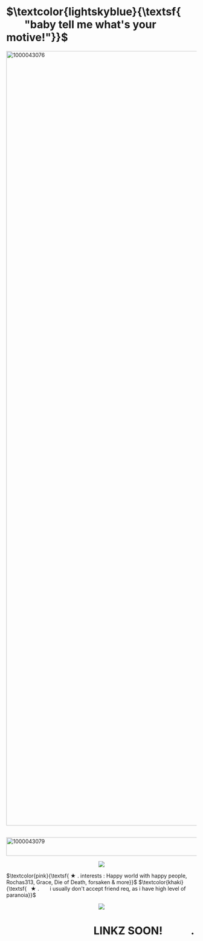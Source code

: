 # $\textcolor{lightskyblue}{\textsf{󠀠󠀠⠀ ⠀   ⠀"baby tell me what's your motive!"}}$



<img width="2080" height="2048" alt="1000043076" src="https://github.com/user-attachments/assets/b0fd5519-5a00-480c-9f0b-ab3334bb0c57" />

  ⠀⠀<img width="1000" height="49" alt="1000043079" src="https://github.com/user-attachments/assets/ba607bab-7753-4408-9c6a-e16c5b914134" />

<p align="center">
  <img src="https://github.com/user-attachments/assets/656708a4-a43f-4ff9-b982-fb3ecfa59570" />
</p>

 $\textcolor{pink}{\textsf{ ★   .   interests : Happy world with happy people, Rochas313, Grace, Die of Death, forsaken & more}}$
 $\textcolor{khaki}{\textsf{⠀★   .    ⠀   ⠀i usually don't accept friend req, as i have high level of paranoia}}$


<p align="center">
  <img src="https://github.com/user-attachments/assets/fa28ab72-f51b-4d4e-9984-f33458273b1f" />
</p>

# ⠀ ⠀ ⠀ ⠀   ⠀⠀ ⠀ ⠀      ⠀LINKZ SOON!⠀ ⠀   ⠀.
